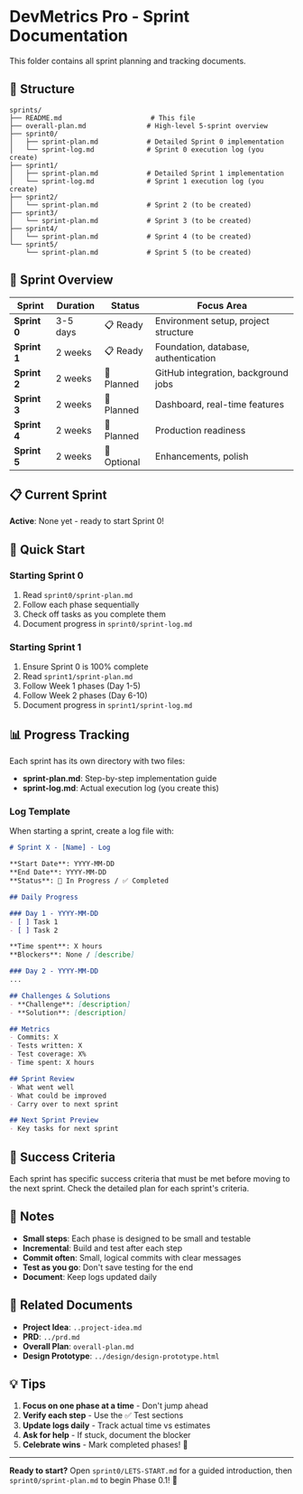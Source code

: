 # DevMetrics Pro - Sprint Documentation

This folder contains all sprint planning and tracking documents.

## 📁 Structure

```
sprints/
├── README.md                      # This file
├── overall-plan.md               # High-level 5-sprint overview
├── sprint0/
│   ├── sprint-plan.md            # Detailed Sprint 0 implementation
│   └── sprint-log.md             # Sprint 0 execution log (you create)
├── sprint1/
│   ├── sprint-plan.md            # Detailed Sprint 1 implementation
│   └── sprint-log.md             # Sprint 1 execution log (you create)
├── sprint2/
│   └── sprint-plan.md            # Sprint 2 (to be created)
├── sprint3/
│   └── sprint-plan.md            # Sprint 3 (to be created)
├── sprint4/
│   └── sprint-plan.md            # Sprint 4 (to be created)
└── sprint5/
    └── sprint-plan.md            # Sprint 5 (to be created)
```

## 🎯 Sprint Overview

| Sprint | Duration | Status | Focus Area |
|--------|----------|--------|------------|
| **Sprint 0** | 3-5 days | 📋 Ready | Environment setup, project structure |
| **Sprint 1** | 2 weeks | 📋 Ready | Foundation, database, authentication |
| **Sprint 2** | 2 weeks | 📅 Planned | GitHub integration, background jobs |
| **Sprint 3** | 2 weeks | 📅 Planned | Dashboard, real-time features |
| **Sprint 4** | 2 weeks | 📅 Planned | Production readiness |
| **Sprint 5** | 2 weeks | 📅 Optional | Enhancements, polish |

## 📋 Current Sprint

**Active**: None yet - ready to start Sprint 0!

## 🚀 Quick Start

### Starting Sprint 0
1. Read `sprint0/sprint-plan.md`
2. Follow each phase sequentially
3. Check off tasks as you complete them
4. Document progress in `sprint0/sprint-log.md`

### Starting Sprint 1
1. Ensure Sprint 0 is 100% complete
2. Read `sprint1/sprint-plan.md`
3. Follow Week 1 phases (Day 1-5)
4. Follow Week 2 phases (Day 6-10)
5. Document progress in `sprint1/sprint-log.md`

## 📊 Progress Tracking

Each sprint has its own directory with two files:
- **sprint-plan.md**: Step-by-step implementation guide
- **sprint-log.md**: Actual execution log (you create this)

### Log Template

When starting a sprint, create a log file with:

```markdown
# Sprint X - [Name] - Log

**Start Date**: YYYY-MM-DD  
**End Date**: YYYY-MM-DD  
**Status**: 🏃 In Progress / ✅ Completed  

## Daily Progress

### Day 1 - YYYY-MM-DD
- [ ] Task 1
- [ ] Task 2

**Time spent**: X hours  
**Blockers**: None / [describe]

### Day 2 - YYYY-MM-DD
...

## Challenges & Solutions
- **Challenge**: [description]
- **Solution**: [description]

## Metrics
- Commits: X
- Tests written: X
- Test coverage: X%
- Time spent: X hours

## Sprint Review
- What went well
- What could be improved
- Carry over to next sprint

## Next Sprint Preview
- Key tasks for next sprint
```

## 🎯 Success Criteria

Each sprint has specific success criteria that must be met before moving to the next sprint. Check the detailed plan for each sprint's criteria.

## 📝 Notes

- **Small steps**: Each phase is designed to be small and testable
- **Incremental**: Build and test after each step
- **Commit often**: Small, logical commits with clear messages
- **Test as you go**: Don't save testing for the end
- **Document**: Keep logs updated daily

## 🔗 Related Documents

- **Project Idea**: `..project-idea.md`
- **PRD**: `../prd.md`
- **Overall Plan**: `overall-plan.md`
- **Design Prototype**: `../design/design-prototype.html`

## 💡 Tips

1. **Focus on one phase at a time** - Don't jump ahead
2. **Verify each step** - Use the ✅ Test sections
3. **Update logs daily** - Track actual time vs estimates
4. **Ask for help** - If stuck, document the blocker
5. **Celebrate wins** - Mark completed phases! 🎉

---

**Ready to start?** Open `sprint0/LETS-START.md` for a guided introduction, then `sprint0/sprint-plan.md` to begin Phase 0.1! 🚀

